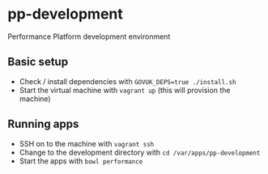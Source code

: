 # pp-development

Performance Platform development environment

## Basic setup

- Check / install dependencies with `GOVUK_DEPS=true ./install.sh`
- Start the virtual machine with `vagrant up` (this will provision the machine)


## Running apps

- SSH on to the machine with `vagrant ssh`
- Change to the development directory with `cd /var/apps/pp-development`
- Start the apps with `bowl performance`
